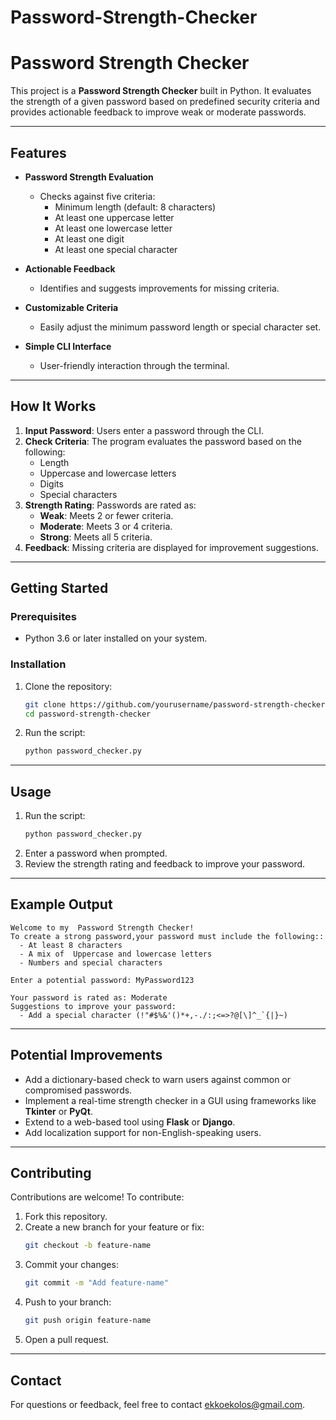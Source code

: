# Password-Strength-Checker
# Password Strength Checker

This project is a **Password Strength Checker** built in Python. It evaluates the strength of a given password based on predefined security criteria and provides actionable feedback to improve weak or moderate passwords.

---

## Features

- **Password Strength Evaluation**
  - Checks against five criteria:
    - Minimum length (default: 8 characters)
    - At least one uppercase letter
    - At least one lowercase letter
    - At least one digit
    - At least one special character
  
- **Actionable Feedback**
  - Identifies and suggests improvements for missing criteria.

- **Customizable Criteria**
  - Easily adjust the minimum password length or special character set.

- **Simple CLI Interface**
  - User-friendly interaction through the terminal.

---

## How It Works

1. **Input Password**: Users enter a password through the CLI.
2. **Check Criteria**: The program evaluates the password based on the following:
   - Length
   - Uppercase and lowercase letters
   - Digits
   - Special characters
3. **Strength Rating**: Passwords are rated as:
   - **Weak**: Meets 2 or fewer criteria.
   - **Moderate**: Meets 3 or 4 criteria.
   - **Strong**: Meets all 5 criteria.
4. **Feedback**: Missing criteria are displayed for improvement suggestions.

---

## Getting Started

### Prerequisites

- Python 3.6 or later installed on your system.

### Installation

1. Clone the repository:
   ```bash
   git clone https://github.com/yourusername/password-strength-checker.git
   cd password-strength-checker
   ```
2. Run the script:
   ```bash
   python password_checker.py
   ```

---

## Usage

1. Run the script:
   ```bash
   python password_checker.py
   ```
2. Enter a password when prompted.
3. Review the strength rating and feedback to improve your password.

---

## Example Output

```plaintext
Welcome to my  Password Strength Checker!
To create a strong password,your password must include the following::
  - At least 8 characters
  - A mix of  Uppercase and lowercase letters
  - Numbers and special characters

Enter a potential password: MyPassword123

Your password is rated as: Moderate
Suggestions to improve your password:
  - Add a special character (!"#$%&'()*+,-./:;<=>?@[\]^_`{|}~)
```

---

## Potential Improvements

- Add a dictionary-based check to warn users against common or compromised passwords.
- Implement a real-time strength checker in a GUI using frameworks like **Tkinter** or **PyQt**.
- Extend to a web-based tool using **Flask** or **Django**.
- Add localization support for non-English-speaking users.

---

## Contributing

Contributions are welcome! To contribute:

1. Fork this repository.
2. Create a new branch for your feature or fix:
   ```bash
   git checkout -b feature-name
   ```
3. Commit your changes:
   ```bash
   git commit -m "Add feature-name"
   ```
4. Push to your branch:
   ```bash
   git push origin feature-name
   ```
5. Open a pull request.
---

## Contact

For questions or feedback, feel free to contact ekkoekolos@gmail.com.

